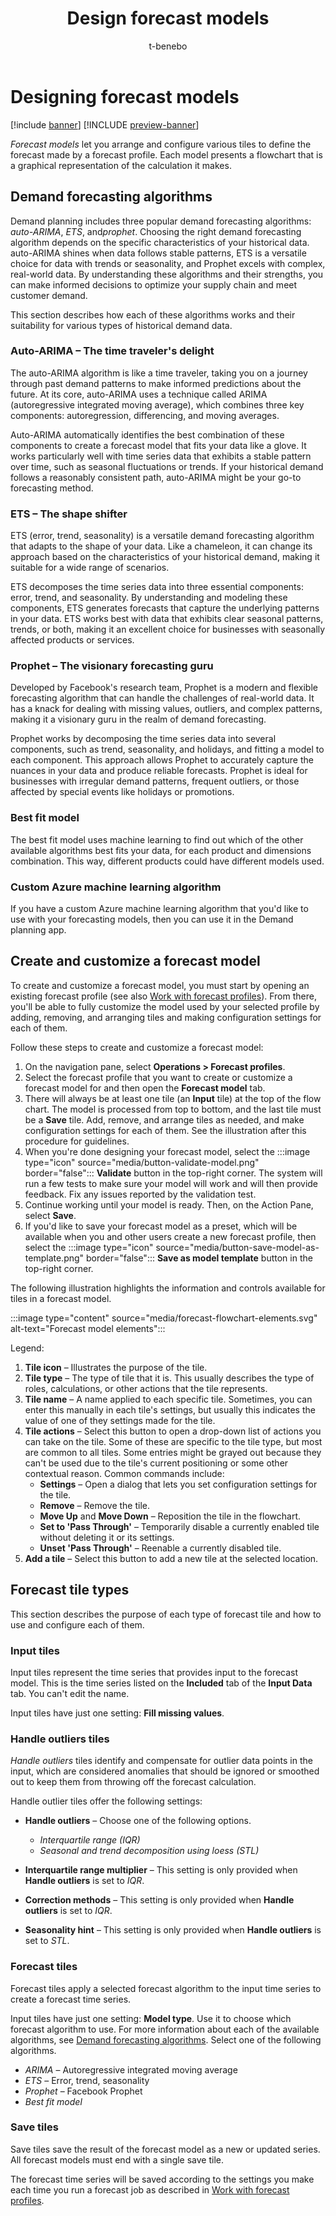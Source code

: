 ﻿---
title: Design forecast models
description: Forecast models let you arrange and configure various tiles to define the forecast made by a forecast profile. Each model presents a flowchart that is a graphical representation of the calculation it makes.
author: t-benebo
ms.author: benebotg
ms.reviewer: kamaybac
ms.search.form:
ms.topic: how-to
ms.date: 10/19/2023
audience: Application User
ms.search.region: Global
ms.custom: bap-template
---

# Designing forecast models

[!include [banner](../includes/banner.md)]
[!INCLUDE [preview-banner](../includes/preview-banner.md)]

*Forecast models* let you arrange and configure various tiles to define the forecast made by a forecast profile. Each model presents a flowchart that is a graphical representation of the calculation it makes.

## <a name="forecasting-algorithms"></a>Demand forecasting algorithms

Demand planning includes three popular demand forecasting algorithms: *auto-ARIMA*, *ETS*, and*prophet*. Choosing the right demand forecasting algorithm depends on the specific characteristics of your historical data. auto-ARIMA shines when data follows stable patterns, ETS is a versatile choice for data with trends or seasonality, and Prophet excels with complex, real-world data. By understanding these algorithms and their strengths, you can make informed decisions to optimize your supply chain and meet customer demand.

This section describes how each of these algorithms works and their suitability for various types of historical demand data.

### Auto-ARIMA – The time traveler's delight

The auto-ARIMA algorithm is like a time traveler, taking you on a journey through past demand patterns to make informed predictions about the future. At its core, auto-ARIMA uses a technique called ARIMA (autoregressive integrated moving average), which combines three key components: autoregression, differencing, and moving averages.

Auto-ARIMA automatically identifies the best combination of these components to create a forecast model that fits your data like a glove. It works particularly well with time series data that exhibits a stable pattern over time, such as seasonal fluctuations or trends. If your historical demand follows a reasonably consistent path, auto-ARIMA might be your go-to forecasting method.

### ETS – The shape shifter

ETS (error, trend, seasonality) is a versatile demand forecasting algorithm that adapts to the shape of your data. Like a chameleon, it can change its approach based on the characteristics of your historical demand, making it suitable for a wide range of scenarios.

ETS decomposes the time series data into three essential components: error, trend, and seasonality. By understanding and modeling these components, ETS generates forecasts that capture the underlying patterns in your data. ETS works best with data that exhibits clear seasonal patterns, trends, or both, making it an excellent choice for businesses with seasonally affected products or services.

### Prophet – The visionary forecasting guru

Developed by Facebook's research team, Prophet is a modern and flexible forecasting algorithm that can handle the challenges of real-world data. It has a knack for dealing with missing values, outliers, and complex patterns, making it a visionary guru in the realm of demand forecasting.

Prophet works by decomposing the time series data into several components, such as trend, seasonality, and holidays, and fitting a model to each component. This approach allows Prophet to accurately capture the nuances in your data and produce reliable forecasts. Prophet is ideal for businesses with irregular demand patterns, frequent outliers, or those affected by special events like holidays or promotions.

### Best fit model

The best fit model uses machine learning to find out which of the other available algorithms best fits your data, for each product and dimensions combination. This way, different products could have different models used.

### Custom Azure machine learning algorithm

If you have a custom Azure machine learning algorithm that you'd like to use with your forecasting models, then you can use it in the Demand planning app.

## Create and customize a forecast model

To create and customize a forecast model, you must start by opening an existing forecast profile (see also [Work with forecast profiles](forecast-profiles.md)). From there, you'll be able to fully customize the model used by your selected profile by adding, removing, and arranging tiles and making configuration settings for each of them.

Follow these steps to create and customize a forecast model:

1. On the navigation pane, select **Operations \> Forecast profiles**.
1. Select the forecast profile that you want to create or customize a forecast model for and then open the **Forecast model** tab.
1. There will always be at least one tile (an **Input** tile) at the top of the flow chart. The model is processed from top to bottom, and the last tile must be a **Save** tile. Add, remove, and arrange tiles as needed, and make configuration settings for each of them. See the illustration after this procedure for guidelines.
1. When you're done designing your forecast model, select the :::image type="icon" source="media/button-validate-model.png" border="false"::: **Validate** button in the top-right corner. The system will run a few tests to make sure your model will work and will then provide feedback. Fix any issues reported by the validation test.
1. Continue working until your model is ready. Then, on the Action Pane, select **Save**.
1. If you'd like to save your forecast model as a preset, which will be available when you and other users create a new forecast profile, then select the :::image type="icon" source="media/button-save-model-as-template.png" border="false"::: **Save as model template** button in the top-right corner.

The following illustration highlights the information and controls available for tiles in a forecast model.

:::image type="content" source="media/forecast-flowchart-elements.svg" alt-text="Forecast model elements":::

Legend:

1. **Tile icon** – Illustrates the purpose of the tile.
2. **Tile type** – The type of tile that it is. This usually describes the type of roles, calculations, or other actions that the tile represents.
3. **Tile name** – A name applied to each specific tile. Sometimes, you can enter this manually in each tile's settings, but usually this indicates the value of one of they settings made for the tile.
4. **Tile actions** – Select this button to open a drop-down list of actions you can take on the tile. Some of these are specific to the tile type, but most are common to all tiles. Some entries might be grayed out because they can't be used due to the tile's current positioning or some other contextual reason. Common commands include:
    - **Settings** – Open a dialog that lets you set configuration settings for the tile.
    - **Remove** – Remove the tile.
    - **Move Up** and **Move Down** – Reposition the tile in the flowchart.
    - **Set to 'Pass Through'** – Temporarily disable a currently enabled tile without deleting it or its settings.
    - **Unset 'Pass Through'** – Reenable a currently disabled tile.
5. **Add a tile** – Select this button to add a new tile at the selected location.

## Forecast tile types

This section describes the purpose of each type of forecast tile and how to use and configure each of them.

### Input tiles

Input tiles represent the time series that provides input to the forecast model. This is the time series listed on the **Included** tab of the **Input Data** tab. You can't edit the name.

Input tiles have just one setting: **Fill missing values**.

### Handle outliers tiles

*Handle outliers* tiles identify and compensate for outlier data points in the input, which are considered anomalies that should be ignored or smoothed out to keep them from throwing off the forecast calculation.

Handle outlier tiles offer the following settings:

- **Handle outliers** – Choose one of the following options.
    - *Interquartile range (IQR)*
    - *Seasonal and trend decomposition using loess (STL)*

- **Interquartile range multiplier** – This setting is only provided when **Handle outliers** is set to *IQR*.

- **Correction methods** – This setting is only provided when **Handle outliers** is set to *IQR*.

- **Seasonality hint** – This setting is only provided when **Handle outliers** is set to *STL*.

### Forecast tiles

Forecast tiles apply a selected forecast algorithm to the input time series to create a forecast time series.

Input tiles have just one setting: **Model type**. Use it to choose which forecast algorithm to use. For more information about each of the available algorithms, see [Demand forecasting algorithms](#forecasting-algorithms). Select one of the following algorithms.

- *ARIMA* – Autoregressive integrated moving average
- *ETS* – Error, trend, seasonality
- *Prophet* – Facebook Prophet
- *Best fit model*

### Save tiles

Save tiles save the result of the forecast model as a new or updated series. All forecast models must end with a single save tile.

The forecast time series will be saved according to the settings you make each time you run a forecast job as described in [Work with forecast profiles](forecast-profiles.md).
